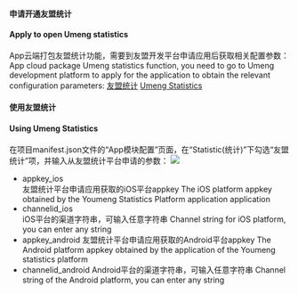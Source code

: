 #### 申请开通友盟统计  
#### Apply to open Umeng statistics

App云端打包友盟统计功能，需要到友盟开发平台申请应用后获取相关配置参数：
App cloud package Umeng statistics function, you need to go to Umeng development platform to apply for the application to obtain the relevant configuration parameters:
[友盟统计](http://dev.umeng.com/analytics)
[Umeng Statistics](http://dev.umeng.com/analytics)

#### 使用友盟统计
#### Using Umeng Statistics

在项目manifest.json文件的“App模块配置”页面，在“Statistic(统计)”下勾选“友盟统计”项，并输入从友盟统计平台申请的参数：
![](https://native-res.dcloud.net.cn/images/uniapp/statistic/umeng.png)

- appkey_ios  
友盟统计平台申请应用获取的iOS平台appkey
The iOS platform appkey obtained by the Youmeng Statistics Platform application application
- channelid_ios  
iOS平台的渠道字符串，可输入任意字符串
Channel string for iOS platform, you can enter any string
- appkey_android
友盟统计平台申请应用获取的Android平台appkey
The Android platform appkey obtained by the application of the Youmeng statistics platform
- channelid_android
Android平台的渠道字符串，可输入任意字符串
Channel string of the Android platform, you can enter any string


